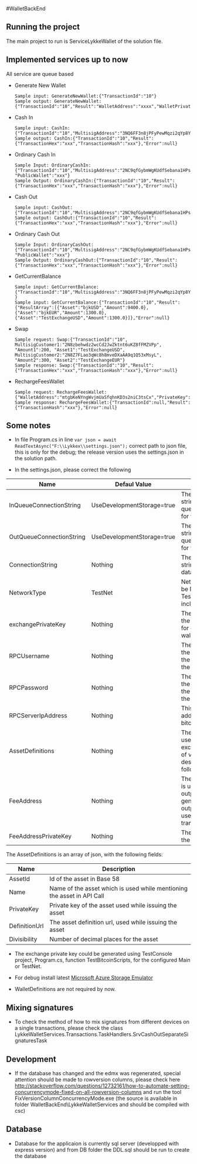 #WalletBackEnd



## Running the project

The main project to run is ServiceLykkeWallet of the solution file.

## Implemented services up to now

All service are queue based
 
*   Generate New Wallet

        Sample input: GenerateNewWallet:{"TransactionId":"10"}
        Sample output: GenerateNewWallet:{"TransactionId":"10","Result":"WalletAddress":"xxxx","WalletPrivateKey":"xxxx","MultiSigAddress":"xxx"},"Error":null}
   
*   Cash In

        Sample input: CashIn:{"TransactionId":"10","MultisigAddress":"3NQ6FF3n8jPFyPewMqzi2qYp8Y4p3UEz9B","Amount":5000,"Currency":"bjkUSD"}
        Sample output: CashIn:{"TransactionId":"10","Result":{"TransactionHex":"xxx","TransactionHash":"xxx"},"Error":null}

*   Ordinary Cash In

        Sample Input: OrdinaryCashIn:{"TransactionId":"10","MultisigAddress":"2NC9qfGybmWgKUdfSebana1HPsAUcXvMmpo","Amount":200,"Currency":"bjkUSD","PrivateKey":"xxx", "PublicWallet":"xxx"}
        Sample Output: OrdinaryCashIn:{"TransactionId":"10","Result":{"TransactionHex":"xxx","TransactionHash":"xxx"},"Error":null}

*   Cash Out

        Sample input: CashOut:{"TransactionId":"10","MultisigAddress":"2NC9qfGybmWgKUdfSebana1HPsAUcXvMmpo","Amount":200,"Currency":"bjkUSD","PrivateKey":"xxx"}
        Sample output: CashOut:{"TransactionId":"10","Result":{"TransactionHex":"xxx","TransactionHash":"xxx"},"Error":null}

*   Ordinary Cash Out

        Sample Input: OrdinaryCashOut:{"TransactionId":"10","MultisigAddress":"2NC9qfGybmWgKUdfSebana1HPsAUcXvMmpo","Amount":200,"Currency":"bjkUSD","PrivateKey":"xxx", "PublicWallet":"xxx"}
        Sample Output: OrdinaryCashOut:{"TransactionId":"10","Result":{"TransactionHex":"xxx","TransactionHash":"xxx"},"Error":null}

*   GetCurrentBalance

        Sample input: GetCurrentBalance:{"TransactionId":"10","MultisigAddress":"3NQ6FF3n8jPFyPewMqzi2qYp8Y4p3UEz9B" }
        Sample input: GetCurrentBalance:{"TransactionId":"10","Result":{"ResultArray":[{"Asset":"bjkUSD","Amount":9400.0},{"Asset":"bjkEUR","Amount":1300.0},{"Asset":"TestExchangeUSD","Amount":1300.0}]},"Error":null}

*   Swap

        Sample request: Swap:{"TransactionId":"10", MultisigCustomer1:"2N8zbehwdz2wcCd2JwZktnt6uKZ8fFMZVPp", "Amount1":200, "Asset1":"TestExchangeUSD", MultisigCustomer2:"2N8Z7FLao3qWc8h8mveDXaAA9q1Q53xMsyL", "Amount2":300, "Asset2":"TestExchangeEUR"}
        Sample response: Swap:{"TransactionId":"10","Result":{"TransactionHex":"xxx","TransactionHash":"xxx"},"Error":null}

*   RechargeFeesWallet

        Sample request: RechargeFeesWallet:{"WalletAddress":"mtgbKeNYngWvjmUaSfqhnKD3s2niC3tsCx","PrivateKey":"???","FeeAmount":0.00015,"Count":1000}
        Sample response: RechargeFeesWallet:{"TransactionId":null,"Result":{"TransactionHash":"xxx"},"Error":null}

## Some notes
*   In file Program.cs in line `var json = await ReadTextAsync("F:\\Lykkex\\settings.json");` correct path to json file, this is only for the debug; the release version uses the settings.json in the solution path.

*   In the settings.json, please correct the following

| Name | Defaul Value | Description |
|------|--------------|-------------|
|InQueueConnectionString|UseDevelopmentStorage=true|The connection string for the input queue, the default is for the emulator|
|OutQueueConnectionString|UseDevelopmentStorage=true|The connection string for the output queue, the default is for the emulator|
|ConnectionString|Nothing|The connection string to sqlite database|
|NetworkType|TestNet|Network type, can be Main and TestNet (TestNet is included for testing)|
|exchangePrivateKey|Nothing|The private key of the exchange used for creating multi sig wallets|
|RPCUsername|Nothing|The username for the server running the bitcoind, this is the rpc username|
|RPCPassword|Nothing|The password for the server running the bitcoind, this is the rpc password|
|RPCServerIpAddress|Nothing|This is the server address for the bitcoind rpc server|
|AssetDefinitions|Nothing|The array of assets used by the exchange,consisting of various fields described in the following table.|
|FeeAddress|Nothing|The address which is used to send the outputs for fee generation to, this outputs will later be used to pay transaction fee.|
|FeeAddressPrivateKey|Nothing|The private key of the above address|

The AssetDefinitions is an array of json, with the following fields:

| Name | Description |
|------|-------------|
|AssetId|Id of the asset in Base 58|
|Name|Name of the asset which is used while mentioning the asset in API Call|
|PrivateKey|Private key of the asset used while issuing the asset|
|DefinitionUrl|The asset definition url, used while issuing the asset|
|Divisibility|Number of decimal places for the asset|


*   The exchange private key could be generated using TestConsole project, Program.cs, function TestBitcoinScripts, for the configured Main or TestNet.

*   For debug install latest [Microsoft Azure Storage Emulator](http://download.microsoft.com/download/0/F/E/0FE64840-9806-4D3C-9C11-84B743162618/MicrosoftAzureStorageEmulator.msi)

*   WalletDefinitions are not required by now.

## Mixing signatures

*   To check the method of how to mix signatures from different devices on a single transactions, please check the class LykkeWalletServices.Transactions.TaskHandlers.SrvCashOutSeparateSignaturesTask

## Development

*   If the database has changed and the edmx was regenerated, special attention should be made to rowversion columns, please check here http://stackoverflow.com/questions/12732161/how-to-automate-setting-concurrencymode-fixed-on-all-rowversion-columns and run the tool FixVersionColumnConcurrencyMode.exe (the source is available in folder WalletBackEnd\LykkeWalletServices and should be compiled with csc)

## Database

*   Database for the applicaion is currently sql server (developped with express version) and from DB folder the DDL.sql should be run to create the database
